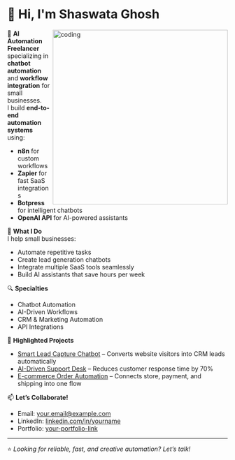 # 👋 Hi, I'm Shaswata Ghosh

<img align="right" alt="coding" width="400" src="https://pin.it/421X2QZzy">

🚀 **AI Automation Freelancer** specializing in **chatbot automation** and **workflow integration** for small businesses.  
I build **end-to-end automation systems** using:
- **n8n** for custom workflows  
- **Zapier** for fast SaaS integrations  
- **Botpress** for intelligent chatbots  
- **OpenAI API** for AI-powered assistants  

💼 **What I Do**  
I help small businesses:
- Automate repetitive tasks  
- Create lead generation chatbots  
- Integrate multiple SaaS tools seamlessly  
- Build AI assistants that save hours per week  

🔍 **Specialties**
- Chatbot Automation  
- AI-Driven Workflows  
- CRM & Marketing Automation  
- API Integrations  

📌 **Highlighted Projects**
- [Smart Lead Capture Chatbot](#) – Converts website visitors into CRM leads automatically  
- [AI-Driven Support Desk](#) – Reduces customer response time by 70%  
- [E-commerce Order Automation](#) – Connects store, payment, and shipping into one flow  

📫 **Let’s Collaborate!**  
- Email: your.email@example.com  
- LinkedIn: [linkedin.com/in/yourname](#)  
- Portfolio: [your-portfolio-link](#)  

---
⭐ *Looking for reliable, fast, and creative automation? Let’s talk!*  
